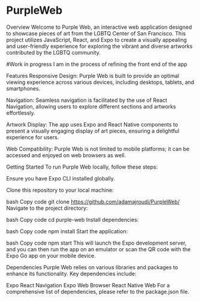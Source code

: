 # PurpleWeb

Overview
Welcome to Purple Web, an interactive web application designed to showcase pieces of art from the LGBTQ Center of San Francisco. This project utilizes JavaScript, React, and Expo to create a visually appealing and user-friendly experience for exploring the vibrant and diverse artworks contributed by the LGBTQ community.

#Work in progress
I am in the process of refining the front end of the app

Features
Responsive Design: Purple Web is built to provide an optimal viewing experience across various devices, including desktops, tablets, and smartphones.

Navigation: Seamless navigation is facilitated by the use of React Navigation, allowing users to explore different sections and artworks effortlessly.

Artwork Display: The app uses Expo and React Native components to present a visually engaging display of art pieces, ensuring a delightful experience for users.

Web Compatibility: Purple Web is not limited to mobile platforms; it can be accessed and enjoyed on web browsers as well.

Getting Started
To run Purple Web locally, follow these steps:

Ensure you have Expo CLI installed globally.

Clone this repository to your local machine:

bash
Copy code
git clone https://github.com/adamajroudi/PurpleWeb/
Navigate to the project directory:

bash
Copy code
cd purple-web
Install dependencies:

bash
Copy code
npm install
Start the application:

bash
Copy code
npm start
This will launch the Expo development server, and you can then run the app on an emulator or scan the QR code with the Expo Go app on your mobile device.

Dependencies
Purple Web relies on various libraries and packages to enhance its functionality. Key dependencies include:

Expo
React Navigation
Expo Web Browser
React Native Web
For a comprehensive list of dependencies, please refer to the package.json file.
